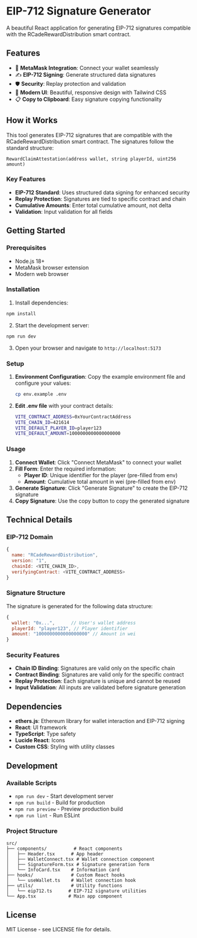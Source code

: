 # EIP-712 Signature Generator

A beautiful React application for generating EIP-712 signatures compatible with the RCadeRewardDistribution smart contract.

## Features

- 🔗 **MetaMask Integration**: Connect your wallet seamlessly
- ✍️ **EIP-712 Signing**: Generate structured data signatures
- 🛡️ **Security**: Replay protection and validation
- 🎨 **Modern UI**: Beautiful, responsive design with Tailwind CSS
- 📋 **Copy to Clipboard**: Easy signature copying functionality

## How it Works

This tool generates EIP-712 signatures that are compatible with the RCadeRewardDistribution smart contract. The signatures follow the standard structure:

```solidity
RewardClaimAttestation(address wallet, string playerId, uint256 amount)
```

### Key Features

- **EIP-712 Standard**: Uses structured data signing for enhanced security
- **Replay Protection**: Signatures are tied to specific contract and chain
- **Cumulative Amounts**: Enter total cumulative amount, not delta
- **Validation**: Input validation for all fields

## Getting Started

### Prerequisites

- Node.js 18+ 
- MetaMask browser extension
- Modern web browser

### Installation

1. Install dependencies:
```bash
npm install
```

2. Start the development server:
```bash
npm run dev
```

3. Open your browser and navigate to `http://localhost:5173`

### Setup

1. **Environment Configuration**: Copy the example environment file and configure your values:
   ```bash
   cp env.example .env
   ```

2. **Edit .env file** with your contract details:
   ```bash
   VITE_CONTRACT_ADDRESS=0xYourContractAddress
   VITE_CHAIN_ID=421614
   VITE_DEFAULT_PLAYER_ID=player123
   VITE_DEFAULT_AMOUNT=1000000000000000000
   ```

### Usage

1. **Connect Wallet**: Click "Connect MetaMask" to connect your wallet
2. **Fill Form**: Enter the required information:
   - **Player ID**: Unique identifier for the player (pre-filled from env)
   - **Amount**: Cumulative total amount in wei (pre-filled from env)
3. **Generate Signature**: Click "Generate Signature" to create the EIP-712 signature
4. **Copy Signature**: Use the copy button to copy the generated signature

## Technical Details

### EIP-712 Domain

```javascript
{
  name: "RCadeRewardDistribution",
  version: "1",
  chainId: <VITE_CHAIN_ID>,
  verifyingContract: <VITE_CONTRACT_ADDRESS>
}
```

### Signature Structure

The signature is generated for the following data structure:

```javascript
{
  wallet: "0x...",      // User's wallet address
  playerId: "player123", // Player identifier
  amount: "1000000000000000000" // Amount in wei
}
```

### Security Features

- **Chain ID Binding**: Signatures are valid only on the specific chain
- **Contract Binding**: Signatures are valid only for the specific contract
- **Replay Protection**: Each signature is unique and cannot be reused
- **Input Validation**: All inputs are validated before signature generation

## Dependencies

- **ethers.js**: Ethereum library for wallet interaction and EIP-712 signing
- **React**: UI framework
- **TypeScript**: Type safety
- **Lucide React**: Icons
- **Custom CSS**: Styling with utility classes

## Development

### Available Scripts

- `npm run dev` - Start development server
- `npm run build` - Build for production
- `npm run preview` - Preview production build
- `npm run lint` - Run ESLint

### Project Structure

```
src/
├── components/          # React components
│   ├── Header.tsx      # App header
│   ├── WalletConnect.tsx # Wallet connection component
│   ├── SignatureForm.tsx # Signature generation form
│   └── InfoCard.tsx    # Information card
├── hooks/              # Custom React hooks
│   └── useWallet.ts    # Wallet connection hook
├── utils/              # Utility functions
│   └── eip712.ts      # EIP-712 signature utilities
└── App.tsx            # Main app component
```

## License

MIT License - see LICENSE file for details.